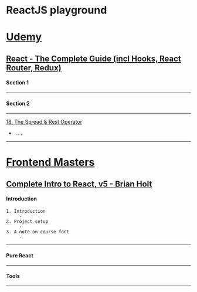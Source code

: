 # ReactJS playground

# [Udemy](https://www.udemy.com/)
## [React - The Complete Guide (incl Hooks, React Router, Redux)](https://www.udemy.com/course/react-the-complete-guide-incl-redux/)
#### Section 1
---
#### Section 2
---
[18. The Spread & Rest Operator](https://www.udemy.com/course/react-the-complete-guide-incl-redux/learn/lecture/8211796#overview)
- `...`
---
# [Frontend Masters](https://frontendmasters.com/)
## [Complete Intro to React, v5 - Brian Holt](https://frontendmasters.com/courses/complete-react-v5/)
#### Introduction
```
1. Introduction
     - 
2. Project setup
     -
3. A note on course font
     - 
```
---


#### Pure React
---

#### Tools
---
